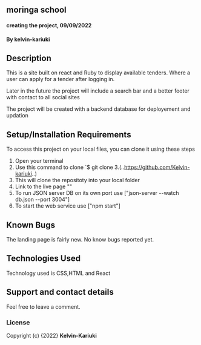 ## moringa school
#### creating the project, 09/09/2022
#### By **kelvin-kariuki**
## Description
This is a site built on react and Ruby to display available tenders. Where a user can apply for a tender after logging in.

Later in the future the project will include a search bar  and a better footer with contact to all social sites

The project will be created with a backend database for deployement and updation

## Setup/Installation Requirements
To access this project on your local files, you can clone it using these steps
1. Open your terminal
2. Use this command to clone `$ git clone
3.(..https://github.com/Kelvin-kariuki..)
4. This will clone the repositoty into your local folder
5. Link to the live page ""
6. To run JSON server DB on its own port use ["json-server --watch db.json --port 3004"]
7. To start the web service use ["npm start"]
## Known Bugs
The landing page is fairly new. No know bugs reported yet.
## Technologies Used
Technology used is CSS,HTML and React

## Support and contact details
Feel free to leave a comment.
### License

Copyright (c) {2022} **Kelvin-Kariuki**
  